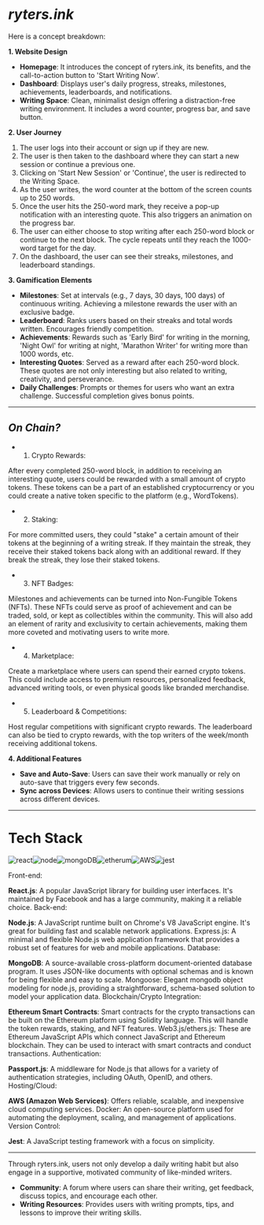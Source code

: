 # _ryters.ink_
Here is a concept breakdown:

**1. Website Design**

* **Homepage**: It introduces the concept of ryters.ink, its benefits, and the call-to-action button to 'Start Writing Now'.
* **Dashboard**: Displays user's daily progress, streaks, milestones, achievements, leaderboards, and notifications. 
* **Writing Space**: Clean, minimalist design offering a distraction-free writing environment. It includes a word counter, progress bar, and save button.

**2. User Journey**

1. The user logs into their account or sign up if they are new.
2. The user is then taken to the dashboard where they can start a new session or continue a previous one.
3. Clicking on 'Start New Session' or 'Continue', the user is redirected to the Writing Space.
4. As the user writes, the word counter at the bottom of the screen counts up to 250 words.
5. Once the user hits the 250-word mark, they receive a pop-up notification with an interesting quote. This also triggers an animation on the progress bar.
6. The user can either choose to stop writing after each 250-word block or continue to the next block. The cycle repeats until they reach the 1000-word target for the day.
7. On the dashboard, the user can see their streaks, milestones, and leaderboard standings.

**3. Gamification Elements**

* **Milestones**: Set at intervals (e.g., 7 days, 30 days, 100 days) of continuous writing. Achieving a milestone rewards the user with an exclusive badge.
* **Leaderboard**: Ranks users based on their streaks and total words written. Encourages friendly competition.
* **Achievements**: Rewards such as 'Early Bird' for writing in the morning, 'Night Owl' for writing at night, 'Marathon Writer' for writing more than 1000 words, etc.
* **Interesting Quotes**: Served as a reward after each 250-word block. These quotes are not only interesting but also related to writing, creativity, and perseverance.
* **Daily Challenges**: Prompts or themes for users who want an extra challenge. Successful completion gives bonus points.

----
## _On Chain?_ 
* 1. Crypto Rewards:

After every completed 250-word block, in addition to receiving an interesting quote, users could be rewarded with a small amount of crypto tokens. These tokens can be a part of an established cryptocurrency or you could create a native token specific to the platform (e.g., WordTokens).

* 2. Staking:

For more committed users, they could "stake" a certain amount of their tokens at the beginning of a writing streak. If they maintain the streak, they receive their staked tokens back along with an additional reward. If they break the streak, they lose their staked tokens.

* 3. NFT Badges:

Milestones and achievements can be turned into Non-Fungible Tokens (NFTs). These NFTs could serve as proof of achievement and can be traded, sold, or kept as collectibles within the community. This will also add an element of rarity and exclusivity to certain achievements, making them more coveted and motivating users to write more.

* 4. Marketplace:

Create a marketplace where users can spend their earned crypto tokens. This could include access to premium resources, personalized feedback, advanced writing tools, or even physical goods like branded merchandise.

* 5. Leaderboard & Competitions:

Host regular competitions with significant crypto rewards. The leaderboard can also be tied to crypto rewards, with the top writers of the week/month receiving additional tokens.

**4. Additional Features**

* **Save and Auto-Save**: Users can save their work manually or rely on auto-save that triggers every few seconds.
* **Sync across Devices**: Allows users to continue their writing sessions across different devices.
---
# Tech Stack
![react](https://img.shields.io/badge/React-20232A?style=for-the-badge&logo=react&logoColor=61DAFB)![node](https://img.shields.io/badge/Node.js-43853D?style=for-the-badge&logo=node.js&logoColor=white)![mongoDB](https://img.shields.io/badge/MongoDB-4EA94B?style=for-the-badge&logo=mongodb&logoColor=white)![etherum](https://img.shields.io/badge/Ethereum-3C3C3D?style=for-the-badge&logo=Ethereum&logoColor=white)![AWS](https://img.shields.io/badge/Amazon_AWS-FF9900?style=for-the-badge&logo=amazonaws&logoColor=white)![jest](https://img.shields.io/badge/Jest-323330?style=for-the-badge&logo=Jest&logoColor=white)

Front-end:

**React.js**: A popular JavaScript library for building user interfaces. It's maintained by Facebook and has a large community, making it a reliable choice.
Back-end:

**Node.js**: A JavaScript runtime built on Chrome's V8 JavaScript engine. It's great for building fast and scalable network applications.
Express.js: A minimal and flexible Node.js web application framework that provides a robust set of features for web and mobile applications.
Database:

**MongoDB**: A source-available cross-platform document-oriented database program. It uses JSON-like documents with optional schemas and is known for being flexible and easy to scale.
Mongoose: Elegant mongodb object modeling for node.js, providing a straightforward, schema-based solution to model your application data.
Blockchain/Crypto Integration:

**Ethereum Smart Contracts**: Smart contracts for the crypto transactions can be built on the Ethereum platform using Solidity language. This will handle the token rewards, staking, and NFT features.
Web3.js/ethers.js: These are Ethereum JavaScript APIs which connect JavaScript and Ethereum blockchain. They can be used to interact with smart contracts and conduct transactions.
Authentication:

**Passport.js**: A middleware for Node.js that allows for a variety of authentication strategies, including OAuth, OpenID, and others.
Hosting/Cloud:

**AWS (Amazon Web Services)**: Offers reliable, scalable, and inexpensive cloud computing services.
Docker: An open-source platform used for automating the deployment, scaling, and management of applications.
Version Control:

**Jest**: A JavaScript testing framework with a focus on simplicity.

---

Through ryters.ink, users not only develop a daily writing habit but also engage in a supportive, motivated community of like-minded writers.
* **Community**: A forum where users can share their writing, get feedback, discuss topics, and encourage each other.
* **Writing Resources**: Provides users with writing prompts, tips, and lessons to improve their writing skills.
